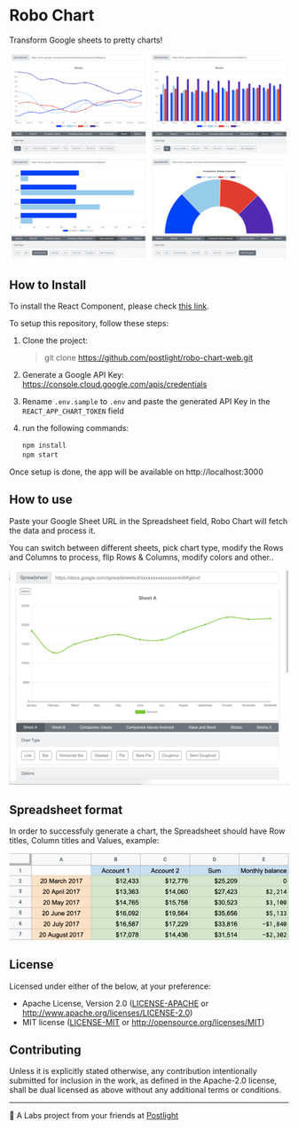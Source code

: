 # Robo Chart

Transform Google sheets to pretty charts!

![Robo Chart preview](src/static/images/robo-chart.png)

## How to Install

To install the React Component, please check [this link](https://github.com/postlight/react-google-sheet-chart).

To setup this repository, follow these steps:

1. Clone the project:

   > git clone https://github.com/postlight/robo-chart-web.git

2. Generate a Google API Key: https://console.cloud.google.com/apis/credentials
3. Rename `.env.sample` to `.env` and paste the generated API Key in the `REACT_APP_CHART_TOKEN` field
4. run the following commands:
   ```sh
   npm install
   npm start
   ```

Once setup is done, the app will be available on http://localhost:3000

## How to use

Paste your Google Sheet URL in the Spreadsheet field, Robo Chart will fetch the data and process it.

You can switch between different sheets, pick chart type, modify the Rows and Columns to process, flip Rows & Columns, modify colors and other..

![Robo Chart preview](src/static/images/robo-chart.gif)

## Spreadsheet format

In order to successfuly generate a chart, the Spreadsheet should have Row titles, Column titles and Values, example:

![Spreadsheet example](src/static/images/spreadsheet-format.png)

## License

Licensed under either of the below, at your preference:

- Apache License, Version 2.0
  ([LICENSE-APACHE](LICENSE-APACHE) or http://www.apache.org/licenses/LICENSE-2.0)
- MIT license
  ([LICENSE-MIT](LICENSE-MIT) or http://opensource.org/licenses/MIT)

## Contributing

Unless it is explicitly stated otherwise, any contribution intentionally submitted for inclusion in the work, as defined in the Apache-2.0 license, shall be dual licensed as above without any additional terms or conditions.

---

🔬 A Labs project from your friends at [Postlight](https://postlight.com/labs)
